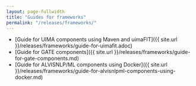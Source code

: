 ```yaml
---
layout: page-fullwidth
title: "Guides for frameworks"
permalink: "/releases/frameworks/"
---
```

* [Guide for UIMA components using Maven and uimaFIT]({{ site.url }}/releases/frameworks/guide-for-uimafit.adoc)
* [Guide for GATE components]({{ site.url }}/releases/frameworks/guide-for-gate-components.md)
* [Guide for ALVISNLP/ML components using Docker]({{ site.url }}/releases/frameworks/guide-for-alvisnlpml-components-using-docker.md)
